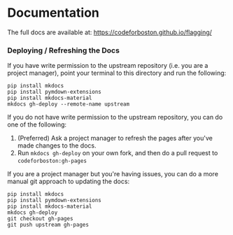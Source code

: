 # Documentation

The full docs are available at: https://codeforboston.github.io/flagging/

### Deploying / Refreshing the Docs

If you have write permission to the upstream repository (i.e. you are a project manager), point your terminal to this directory and run the following:

```shell script
pip install mkdocs
pip install pymdown-extensions
pip install mkdocs-material
mkdocs gh-deploy --remote-name upstream
```

If you do not have write permission to the upstream repository, you can do one of the following:
 
 1. (Preferred) Ask a project manager to refresh the pages after you've made changes to the docs.
 2. Run `mkdocs gh-deploy` on your own fork, and then do a pull request to `codeforboston:gh-pages`
 
 If you are a project manager but you're having issues, you can do a more manual git approach to updating the docs:
 
```shell script
pip install mkdocs
pip install pymdown-extensions
pip install mkdocs-material
mkdocs gh-deploy
git checkout gh-pages
git push upstream gh-pages
```